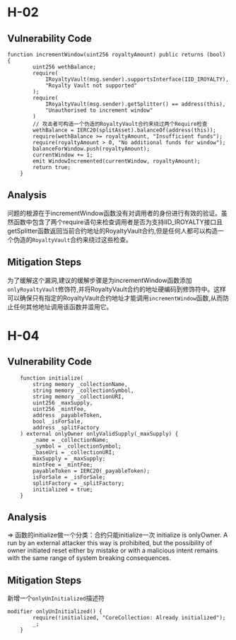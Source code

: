 #  H-02
## Vulnerability Code
```solidity
function incrementWindow(uint256 royaltyAmount) public returns (bool) {
        uint256 wethBalance;
        require(
            IRoyaltyVault(msg.sender).supportsInterface(IID_IROYALTY),
            "Royalty Vault not supported"
        );
        require(
            IRoyaltyVault(msg.sender).getSplitter() == address(this),
            "Unauthorised to increment window"
        )
        // 攻击者可构造一个伪造的RoyaltyVault合约来绕过两个Require检查
        wethBalance = IERC20(splitAsset).balanceOf(address(this));
        require(wethBalance >= royaltyAmount, "Insufficient funds");
        require(royaltyAmount > 0, "No additional funds for window");
        balanceForWindow.push(royaltyAmount);
        currentWindow += 1;
        emit WindowIncremented(currentWindow, royaltyAmount);
        return true;
    }
```

## Analysis
问题的根源在于incrementWindow函数没有对调用者的身份进行有效的验证。虽然函数中包含了两个require语句来检查调用者是否为支持IID_IROYALTY接口且getSplitter函数返回当前合约地址的RoyaltyVault合约,但是任何人都可以构造一个伪造的`RoyaltyVault`合约来绕过这些检查。

## Mitigation Steps
为了缓解这个漏洞,建议的缓解步骤是为incrementWindow函数添加`onlyRoyaltyVault`修饰符,并将RoyaltyVault合约的地址硬编码到修饰符中。这样可以确保只有指定的RoyaltyVault合约地址才能调用`incrementWindow`函数,从而防止任何其他地址调用该函数并滥用它。

# H-04
## Vulnerability Code
```solidity
    function initialize(
        string memory _collectionName,
        string memory _collectionSymbol,
        string memory _collectionURI,
        uint256 _maxSupply,
        uint256 _mintFee,
        address _payableToken,
        bool _isForSale,
        address _splitFactory
    ) external onlyOwner onlyValidSupply(_maxSupply) {
        _name = _collectionName;
        _symbol = _collectionSymbol;
        _baseUri = _collectionURI;
        maxSupply = _maxSupply;
        mintFee = _mintFee;
        payableToken = IERC20(_payableToken);
        isForSale = _isForSale;
        splitFactory = _splitFactory;
        initialized = true;
    }
```
## Analysis
=> 函数的initialize做一个分类：合约只能initialize一次
initialize is onlyOwner. A run by an external attacker this way is prohibited, but the possibility of owner initiated reset either by mistake or with a malicious intent remains with the same range of system breaking consequences.

## Mitigation Steps
新增一个`onlyUnInitialized`描述符
```solidity
modifier onlyUnInitialized() {
        require(!initialized, "CoreCollection: Already initialized");
        _;
    }
```
